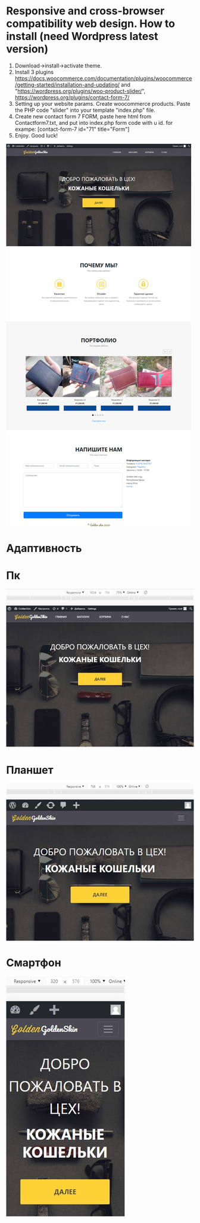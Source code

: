 Responsive and cross-browser compatibility web design. 
How to install (need Wordpress latest version)
===
1. Download->install->activate theme.
2. Install 3 plugins https://docs.woocommerce.com/documentation/plugins/woocommerce/getting-started/installation-and-updating/ and "https://wordpress.org/plugins/woo-product-slider/", https://wordpress.org/plugins/contact-form-7/
3. Setting up your website params. Create woocommerce products. Paste the PHP code "slider" into your template "index.php" file.
4. Create new contact form 7 FORM, paste here html from Contactform7.txt, and put into index.php form code  with u id. for exampe: [contact-form-7 id="71" title="Form"]
4. Enjoy.
Good luck!



![Тема](fullscreen.png)
<h1>Адаптивность</h1>
<h1>Пк</h1>

![Laptop, pc](laptop.jpg)

<h1>Планшет</h1>

![table](tablet.jpg)
<h1>Смартфон</h1>

![mobile](mobile.jpg)